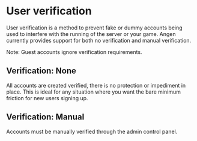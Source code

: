 # User verification
User verification is a method to prevent fake or dummy accounts being used to interfere with the running of the server or your game. Angen currently provides support for both no verification and manual verification.

Note: Guest accounts ignore verification requirements.

## Verification: None
All accounts are created verified, there is no protection or impediment in place. This is ideal for any situation where you want the bare minimum friction for new users signing up.

## Verification: Manual
Accounts must be manually verified through the admin control panel.

